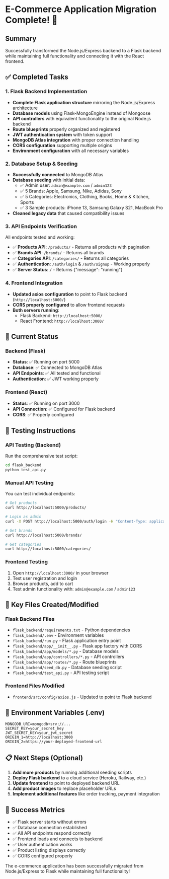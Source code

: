 # E-Commerce Application Migration Complete! 🎉

## Summary

Successfully transformed the Node.js/Express backend to a Flask backend while maintaining full functionality and connecting it with the React frontend.

## ✅ Completed Tasks

### 1. Flask Backend Implementation

- **Complete Flask application structure** mirroring the Node.js/Express architecture
- **Database models** using Flask-MongoEngine instead of Mongoose
- **API controllers** with equivalent functionality to the original Node.js backend
- **Route blueprints** properly organized and registered
- **JWT authentication system** with token support
- **MongoDB Atlas integration** with proper connection handling
- **CORS configuration** supporting multiple origins
- **Environment configuration** with all necessary variables

### 2. Database Setup & Seeding

- **Successfully connected** to MongoDB Atlas
- **Database seeding** with initial data:
  - ✅ Admin user: `admin@example.com` / `admin123`
  - ✅ 5 Brands: Apple, Samsung, Nike, Adidas, Sony
  - ✅ 5 Categories: Electronics, Clothing, Books, Home & Kitchen, Sports
  - ✅ 3 Sample products: iPhone 13, Samsung Galaxy S21, MacBook Pro
- **Cleaned legacy data** that caused compatibility issues

### 3. API Endpoints Verification

All endpoints tested and working:

- ✅ **Products API**: `/products/` - Returns all products with pagination
- ✅ **Brands API**: `/brands/` - Returns all brands
- ✅ **Categories API**: `/categories/` - Returns all categories
- ✅ **Authentication**: `/auth/login` & `/auth/signup` - Working properly
- ✅ **Server Status**: `/` - Returns {"message": "running"}

### 4. Frontend Integration

- **Updated axios configuration** to point to Flask backend (`http://localhost:5000/`)
- **CORS properly configured** to allow frontend requests
- **Both servers running**:
  - Flask Backend: `http://localhost:5000/`
  - React Frontend: `http://localhost:3000/`

## 🚀 Current Status

### Backend (Flask)

- **Status**: ✅ Running on port 5000
- **Database**: ✅ Connected to MongoDB Atlas
- **API Endpoints**: ✅ All tested and functional
- **Authentication**: ✅ JWT working properly

### Frontend (React)

- **Status**: ✅ Running on port 3000
- **API Connection**: ✅ Configured for Flask backend
- **CORS**: ✅ Properly configured

## 🧪 Testing Instructions

### API Testing (Backend)

Run the comprehensive test script:

```bash
cd flask_backend
python test_api.py
```

### Manual API Testing

You can test individual endpoints:

```bash
# Get products
curl http://localhost:5000/products/

# Login as admin
curl -X POST http://localhost:5000/auth/login -H "Content-Type: application/json" -d '{"email":"admin@example.com","password":"admin123"}'

# Get brands
curl http://localhost:5000/brands/

# Get categories
curl http://localhost:5000/categories/
```

### Frontend Testing

1. Open `http://localhost:3000/` in your browser
2. Test user registration and login
3. Browse products, add to cart
4. Test admin functionality with: `admin@example.com` / `admin123`

## 📁 Key Files Created/Modified

### Flask Backend Files

- `flask_backend/requirements.txt` - Python dependencies
- `flask_backend/.env` - Environment variables
- `flask_backend/run.py` - Flask application entry point
- `flask_backend/app/__init__.py` - Flask app factory with CORS
- `flask_backend/app/models/*.py` - Database models
- `flask_backend/app/controllers/*.py` - API controllers
- `flask_backend/app/routes/*.py` - Route blueprints
- `flask_backend/seed_db.py` - Database seeding script
- `flask_backend/test_api.py` - API testing script

### Frontend Files Modified

- `frontend/src/config/axios.js` - Updated to point to Flask backend

## 🔧 Environment Variables (.env)

```
MONGODB_URI=mongodb+srv://...
SECRET_KEY=your_secret_key
JWT_SECRET_KEY=your_jwt_secret
ORIGIN_1=http://localhost:3000
ORIGIN_2=https://your-deployed-frontend-url
```

## 📋 Next Steps (Optional)

1. **Add more products** by running additional seeding scripts
2. **Deploy Flask backend** to a cloud service (Heroku, Railway, etc.)
3. **Update frontend** to point to deployed backend URL
4. **Add product images** to replace placeholder URLs
5. **Implement additional features** like order tracking, payment integration

## 🎯 Success Metrics

- ✅ Flask server starts without errors
- ✅ Database connection established
- ✅ All API endpoints respond correctly
- ✅ Frontend loads and connects to backend
- ✅ User authentication works
- ✅ Product listing displays correctly
- ✅ CORS configured properly

The e-commerce application has been successfully migrated from Node.js/Express to Flask while maintaining full functionality!

